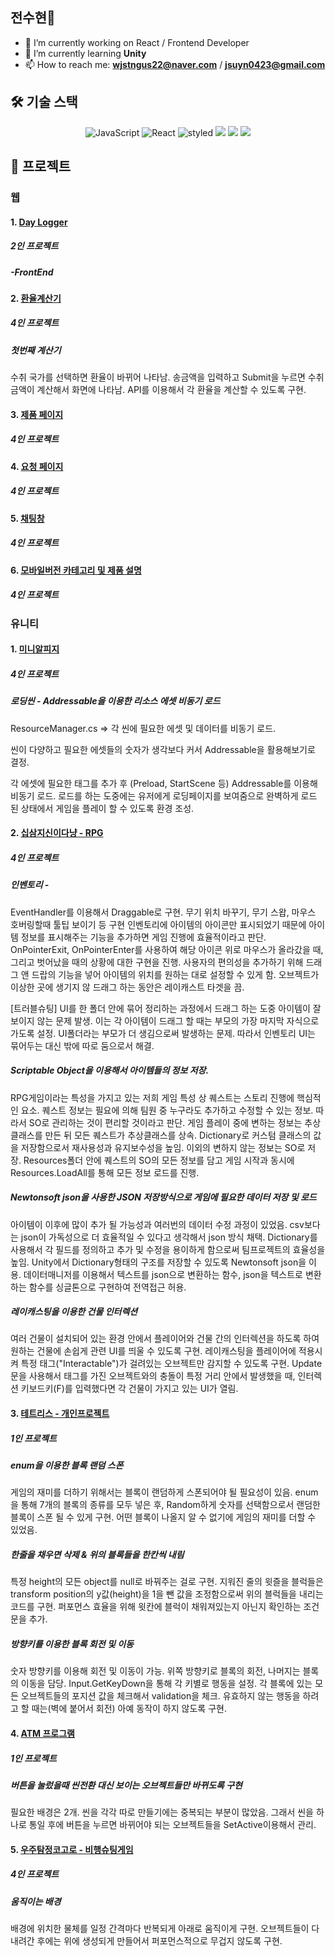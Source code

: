 ## 전수현👋

- 🔭 I’m currently working on React / Frontend Developer 
- 🌱 I’m currently learning **Unity**
- 📫 How to reach me: **wjstngus22@naver.com** / **jsuyn0423@gmail.com**



## 🛠️ 기술 스택

<p align="center">
<img alt="JavaScript" src="https://img.shields.io/badge/javascript-%23323330.svg?style=for-the-badge&logo=javascript&logoColor=%23F7DF1E" />
<img alt="React" src="https://img.shields.io/badge/react-%2320232a.svg?style=for-the-badge&logo=react&logoColor=%2361DAFB" />
<img alt="styled" src="https://img.shields.io/badge/styled--components-DB7093?style=for-the-badge&logo=styled-components&logoColor=white" />
<img src="https://img.shields.io/badge/Python-3776AB?style=for-the-badge&logo=Python&logoColor=white">
<img src="https://img.shields.io/badge/Unity-FFFFFF?style=for-the-badge&logo=unity&logoColor=Black">
<img src="https://img.shields.io/badge/csharp-512BD4?style=for-the-badge&logo=csharp&logoColor=Black">
</p>

## 💬 프로젝트

### 웹
#### 1. [Day Logger](https://github.com/suhyunChun/final_project)

##### 2인 프로젝트 

##### -FrontEnd 
##### 

#### 2. [환율계산기](https://github.com/suhyunChun/Wanted_pre_onboarding-1st_calculate_project)

##### 4인 프로젝트 

##### 첫번째 계산기
수취 국가를 선택하면 환율이 바뀌어 나타남.
송금액을 입력하고 Submit을 누르면 수취금액이 계산해서 화면에 나타남.
API를 이용해서 각 환율을 계산할 수 있도록 구현. 

#### 3. [제품 페이지](https://github.com/suhyunChun/Wanted_pre_onboarding-2st_product_add)

##### 4인 프로젝트 

#### 4. [요청 페이지](https://github.com/suhyunChun/Wanted_pre_onboarding-4st_request)

##### 4인 프로젝트 

#### 5. [채팅창](https://github.com/suhyunChun/Wanted_pre_onboarding-5st_setting)

##### 4인 프로젝트 

#### 6. [모바일버전 카테고리 및 제품 설명](https://github.com/suhyunChun/15_06th_doubleNC)

##### 4인 프로젝트 

### 유니티 

#### 1. [미니알피지](https://github.com/suhyunChun/TeamProjectMiniRPG)

##### 4인 프로젝트 

##### 로딩씬 - Addressable을 이용한 리소스 에셋 비동기 로드

ResourceManager.cs => 각 씬에 필요한 에셋 및 데이터를 비동기 로드.

씬이 다양하고 필요한 에셋들의 숫자가 생각보다 커서 Addressable을 활용해보기로 결정.

각 에셋에 필요한 태그를 추가 후 (Preload, StartScene 등) Addressable를 이용해 비동기 로드. 로드를 하는 도중에는 유저에게 로딩페이지를 보여줌으로 완벽하게 로드 된 상태에서 게임을 플레이 할 수 있도록 환경 조성.


#### 2. [십삼지신이다냥 - RPG](https://github.com/suhyunChun/13-zodiac-animals-meow)

##### 4인 프로젝트 

##### 인벤토리 - 

EventHandler를 이용해서 Draggable로 구현. 무기 위치 바꾸기, 무기 스왑, 마우스 호버링할때 툴팁 보이기 등 구현 
인벤토리에 아이템의 아이콘만 표시되었기 때문에 아이템 정보를 표시해주는 기능을 추가하면 게임 진행에 효율적이라고 판단. OnPointerExit, OnPointerEnter를 사용하여 해당 아이콘 위로 마우스가 올라갔을 때, 그리고 벗어났을 때의 상황에 대한 구현을 진행.
사용자의 편의성을 추가하기 위해 드래그 앤 드랍의 기능을 넣어 아이템의 위치를 원하는 대로 설정할 수 있게 함. 오브젝트가 이상한 곳에 생기지 않 드래그 하는 동안은 레이캐스트 타겟을 끔. 

[트러블슈팅] 
UI를 한 폴더 안에 묶어 정리하는 과정에서 드래그 하는 도중 아이템이 잘 보이지 않는 문제 발생. 이는 각 아이템이 드래그 할 때는 부모의 가장 마지막 자식으로 가도록 설정. UI폴더라는 부모가 더 생김으로써 발생하는 문제. 따라서 인벤토리 UI는 묶어두는 대신 밖에 따로 둠으로서 해결. 


##### Scriptable Object을 이용해서 아이템들의 정보 저장. 

RPG게임이라는 특성을 가지고 있는 저희 게임 특성 상 퀘스트는 스토리 진행에 핵심적인 요소. 퀘스트 정보는 필요에 의해 팀원 중 누구라도 추가하고 수정할 수 있는 정보. 따라서 SO로 관리하는 것이 편리할 것이라고 판단. 
게임 플레이 중에 변하는 정보는 추상 클래스를 만든 뒤 모든 퀘스트가 추상클래스를 상속. 
Dictionary로 커스텀 클래스의 값을 저장함으로서 재사용성과 유지보수성을 높임.
이외의 변하지 않는 정보는 SO로 저장. 
Resources폴더 안에 퀘스트의 SO의 모든 정보를 담고 게임 시작과 동시에 Resources.LoadAll를 통해 모든 정보 로드를 진행.  

##### Newtonsoft json을 사용한 JSON 저장방식으로 게임에 필요한 데이터 저장 및 로드

아이템이 이후에 많이 추가 될 가능성과 여러번의 데이터 수정 과정이 있었음.  csv보다는 json이 가독성으로 더 효율적일 수 있다고 생각해서 json 방식 채택.
 Dictionary를 사용해서 각 필드를 정의하고 추가 및 수정을 용이하게 함으로써 팀프로젝트의 효율성을 높임. Unity에서 Dictionary형태의 구조를 저장할 수 있도록 Newtonsoft json을 이용. 데이터매니저를 이용해서 텍스트를 json으로 변환하는 함수, json을 텍스트로 변환하는 함수를 싱글톤으로 구현하여 전역접근 허용.

##### 레이캐스팅을 이용한 건물 인터렉션

여러 건물이 설치되어 있는 환경 안에서 플레이어와 건물 간의 인터렉션을 하도록 하여 원하는 건물에 손쉽게 관련 UI를 띄울 수 있도록 구현. 레이캐스팅을 플레이어에 적용시켜 특정 태그("Interactable")가 걸려있는 오브젝트만 감지할 수 있도록 구현. Update문을 사용해서 태그를 가진 오브젝트와의 충돌이 특정 거리 안에서 발생했을 때, 인터렉션 키보드키(F)를 입력했다면 각 건물이 가지고 있는 UI가 열림.

#### 3. [테트리스 - 개인프로젝트](https://github.com/suhyunChun/Assignment_Sample_Game_Tetris)

##### 1인 프로젝트

##### enum을 이용한 블록 랜덤 스폰 
게임의 재미를 더하기 위해서는 블록이 랜덤하게 스폰되어야 될 필요성이 있음. enum을 통해 7개의 블록의 종류를 모두 넣은 후, Random하게 숫자를 선택함으로서 랜덤한 블록이 스폰 될 수 있게 구현. 어떤 블록이 나올지 알 수 없기에 게임의 재미를 더할 수 있었음. 

##### 한줄을 채우면 삭제 & 위의 블록들을 한칸씩 내림 

특정 height의 모든 object를 null로 바꿔주는 걸로 구현. 지워진 줄의 윗즐을 블럭들은 transform position의 y값(height)을 1을 뺀 값을 조정함으로써 위의 블럭들을 내리는 코드를 구현. 퍼포먼스 효율을 위해 윗칸에 블럭이 채워져있는지 아닌지 확인하는 조건문을 추가.

##### 방향키를 이용한 블록 회전 및 이동

숫자 방향키를 이용해 회전 및 이동이 가능. 위쪽 방향키로 블록의 회전, 나머지는 블록의 이동을 담당. Input.GetKeyDown을 통해 각 키별로 행동을 설정. 
각 블록에 있는 모든 오브젝트들의 포지션 값을 체크해서  validation을 체크. 유효하지 않는 행동을 하려고 할 때는(벽에 붙어서 회전) 아예 동작이 하지 않도록 구현. 

#### 4. [ATM 프로그램](https://github.com/suhyunChun/Assignment_ATM)

##### 1인 프로젝트

##### 버튼을 눌렀을때 씬전환 대신 보이는 오브젝트들만 바뀌도록 구현

필요한 배경은 2개. 씬을 각각 따로 만들기에는 중복되는 부분이 많았음.
그래서 씬을 하나로 통일 후에 버튼을 누르면 바뀌어야 되는 오브젝트들을 SetActive이용해서 관리. 

#### 5. [우주탐정코고로 - 비행슈팅게임](https://github.com/suhyunChun/Space-Detective-556)

##### 4인 프로젝트 

##### 움직이는 배경 

배경에 위치한 물체를 일정 간격마다 반복되게 아래로 움직이게 구현. 오브젝트들이 다 내려간 후에는 위에 생성되게 만들어서 퍼포먼스적으로 무겁지 않도록 구현. 

